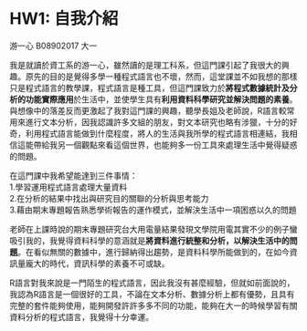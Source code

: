 HW1: 自我介紹
==============================

游一心 B08902017 大一


我是就讀於資工系的游一心，雖然讀的是理工科系，但這門課引起了我很大的興趣。原先的目的是覺得多學一種程式語言也不壞，然而，這堂課並不如我想的那樣只是程式語言的教學課，程式語言是種工具，但這門課致力於**將程式數據統計及分析的功能實際應用**於生活中，並使學生具有**利用資料科學研究並解決問題的素養**。與想像中的落差反而更激起了我對這門課的興趣，聽學長姐及老師說，R語言較常用來進行文本分析，因我認識許多文組的朋友，對文本研究也略有涉獵，十分的好奇，利用程式語言能做到什麼程度，將人的生活與我所學的程式語言相連結，我相信這能帶給我另一個觀點來看這個世界，也能夠多一份工具來處理生活中覺得疑惑的問題。   

在這門課中我希望能達到三件事情：  
1.學習運用程式語言處理大量資料  
2.在分析的結果中找出與研究目的關聯的分析與思考能力  
3.藉由期末專題報告熟悉學術報告的運作模式，並解決生活中一項困惑以久的問題

老師在上課時說的期末專題研究台大用電量結果發現文學院用電其實不少的例子蠻吸引我的，我覺得資料科學的意涵就是**將資料進行統整和分析，以解決生活中的問題**。在看似無關的數據中，進行歸納得出趨勢，是資料科學所能做到的，在如今資訊量龐大的時代，資訊科學的素養不可或缺。 

R語言對我來說是一門陌生的程式語言，因此我沒有甚麼經驗，但就如前面說的，我認為R語言是一個很好的工具，不論在文本分析、數據分析上都有優勢，且具有完整的套件能夠使用，能夠開發許許多多不同的功能，能夠在大一的時候學習有關資料分析的程式語言，我覺得十分幸運。